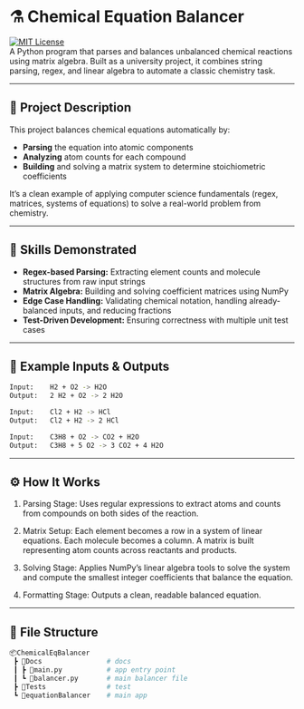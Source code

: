 # ⚗️ Chemical Equation Balancer

[![MIT License](https://img.shields.io/github/license/OndrejKutil/ChemicalEqBalancer?style=for-the-badge)](./LICENSE)  
A Python program that parses and balances unbalanced chemical reactions using matrix algebra. Built as a university project, it combines string parsing, regex, and linear algebra to automate a classic chemistry task.

---

## 📌 Project Description

This project balances chemical equations automatically by:
- **Parsing** the equation into atomic components
- **Analyzing** atom counts for each compound
- **Building** and solving a matrix system to determine stoichiometric coefficients

It’s a clean example of applying computer science fundamentals (regex, matrices, systems of equations) to solve a real-world problem from chemistry.

---

## 🧠 Skills Demonstrated

- **Regex-based Parsing:** Extracting element counts and molecule structures from raw input strings
- **Matrix Algebra:** Building and solving coefficient matrices using NumPy
- **Edge Case Handling:** Validating chemical notation, handling already-balanced inputs, and reducing fractions
- **Test-Driven Development:** Ensuring correctness with multiple unit test cases

---

## 🧪 Example Inputs & Outputs

```bash
Input:    H2 + O2 -> H2O
Output:   2 H2 + O2 -> 2 H2O

Input:    Cl2 + H2 -> HCl
Output:   Cl2 + H2 -> 2 HCl

Input:    C3H8 + O2 -> CO2 + H2O
Output:   C3H8 + 5 O2 -> 3 CO2 + 4 H2O
```

---

## ⚙️ How It Works
1. Parsing Stage:
Uses regular expressions to extract atoms and counts from compounds on both sides of the reaction.

2. Matrix Setup:
Each element becomes a row in a system of linear equations. Each molecule becomes a column. A matrix is built representing atom counts across reactants and products.

3. Solving Stage:
Applies NumPy’s linear algebra tools to solve the system and compute the smallest integer coefficients that balance the equation.

4. Formatting Stage:
Outputs a clean, readable balanced equation.

---

## 📁 File Structure

```bash
📦ChemicalEqBalancer
 ┣ 📁Docs                # docs
 ┃ ┣ 📜main.py           # app entry point
 ┃ ┗ 📜balancer.py       # main balancer file   
 ┣ 📁Tests               # test
 ┗ 📁equationBalancer    # main app  
```
